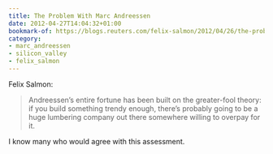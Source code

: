 ```yaml
---
title: The Problem With Marc Andreessen
date: 2012-04-27T14:04:32+01:00
bookmark-of: https://blogs.reuters.com/felix-salmon/2012/04/26/the-problem-with-marc-andreessen/
category:
- marc_andreessen
- silicon_valley
- felix_salmon
---
```

Felix Salmon:

> Andreessen’s entire fortune has been built on the greater-fool theory: if you build something trendy enough, there’s probably going to be a huge lumbering company out there somewhere willing to overpay for it.

I know many who would agree with this assessment.
